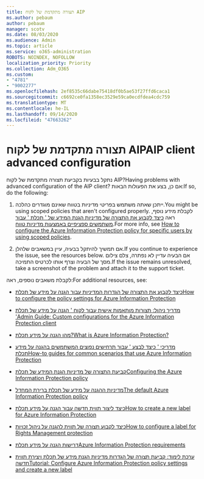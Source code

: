 ```yaml
---
title: תצורה מתקדמת של לקוח AIP
ms.author: pebaum
author: pebaum
manager: scotv
ms.date: 08/03/2020
ms.audience: Admin
ms.topic: article
ms.service: o365-administration
ROBOTS: NOINDEX, NOFOLLOW
localization_priority: Priority
ms.collection: Adm_O365
ms.custom:
- "4781"
- "9002277"
ms.openlocfilehash: 2ef8535c66dabe75418df0b5ae53f27ffd6caca1
ms.sourcegitcommit: c6692ce0fa1358ec3529e59ca0ecdfdea4cdc759
ms.translationtype: MT
ms.contentlocale: he-IL
ms.lasthandoff: 09/14/2020
ms.locfileid: "47663262"
---
```

# <a name="aip-client-advanced-configuration"></a><span data-ttu-id="6eb15-102">תצורה מתקדמת של לקוח AIP</span><span class="sxs-lookup"><span data-stu-id="6eb15-102">AIP client advanced configuration</span></span>

<span data-ttu-id="6eb15-103">נתקל בבעיות בקביעת תצורה מתקדמת של לקוח AIP?</span><span class="sxs-lookup"><span data-stu-id="6eb15-103">Having problems with advanced configuration of the AIP client?</span></span> <span data-ttu-id="6eb15-104">אם כן, בצע את הפעולות הבאות:</span><span class="sxs-lookup"><span data-stu-id="6eb15-104">If so, do the following:</span></span>

1. <span data-ttu-id="6eb15-105">ייתכן שאתה משתמש בפריטי מדיניות בטווח שאינם מוגדרים כהלכה.</span><span class="sxs-lookup"><span data-stu-id="6eb15-105">You might be using scoped policies that aren't configured properly.</span></span> <span data-ttu-id="6eb15-106">לקבלת מידע נוסף, ראה [כיצד לקבוע את התצורה של מדיניות הגנת המידע של ' תכלת ' עבור משתמשים ספציפיים באמצעות מדיניות טווח](https://docs.microsoft.com/azure/information-protection/configure-policy-scope).</span><span class="sxs-lookup"><span data-stu-id="6eb15-106">For more info, see [How to configure the Azure Information Protection policy for specific users by using scoped policies](https://docs.microsoft.com/azure/information-protection/configure-policy-scope).</span></span>

2. <span data-ttu-id="6eb15-107">אם תמשיך להיתקל בבעיה, עיין במשאבים שלהלן.</span><span class="sxs-lookup"><span data-stu-id="6eb15-107">If you continue to experience the issue, see the resources below.</span></span> <span data-ttu-id="6eb15-108">אם הבעיה עדיין לא נפתרה, צלם צילום מסך של הבעיה וצרף אותו לכרטיס התמיכה.</span><span class="sxs-lookup"><span data-stu-id="6eb15-108">If the issue remains unresolved,  take a screenshot of the problem and attach it to the support ticket.</span></span>

<span data-ttu-id="6eb15-109">לקבלת משאבים נוספים, ראה:</span><span class="sxs-lookup"><span data-stu-id="6eb15-109">For additional resources, see:</span></span>

- [<span data-ttu-id="6eb15-110">כיצד לקבוע את התצורה של הגדרות המדיניות עבור הגנה על מידע של תכלת</span><span class="sxs-lookup"><span data-stu-id="6eb15-110">How to configure the policy settings for Azure Information Protection</span></span>](https://docs.microsoft.com/azure/information-protection/configure-policy-settings)  
    
- [<span data-ttu-id="6eb15-111">מדריך ניהול: תצורות מותאמות אישית עבור לקוח ' הגנה על מידע של תכלת '</span><span class="sxs-lookup"><span data-stu-id="6eb15-111">Admin Guide: Custom configurations for the Azure Information Protection client</span></span>](https://docs.microsoft.com/azure/information-protection/rms-client/client-admin-guide-customizations)  
    
- [<span data-ttu-id="6eb15-112">מהו הגנה על מידע תכלת?</span><span class="sxs-lookup"><span data-stu-id="6eb15-112">What is Azure Information Protection?</span></span>](https://docs.microsoft.com/azure/information-protection/what-is-information-protection)  
    
- [<span data-ttu-id="6eb15-113">מדריכי ' כיצד לבצע ' עבור תרחישים נפוצים המשתמשים בהגנה על מידע תכלת</span><span class="sxs-lookup"><span data-stu-id="6eb15-113">How-to guides for common scenarios that use Azure Information Protection</span></span>](https://docs.microsoft.com/azure/information-protection/how-to-guides)  
    
- [<span data-ttu-id="6eb15-114">קביעת התצורה של מדיניות הגנת המידע של תכלת</span><span class="sxs-lookup"><span data-stu-id="6eb15-114">Configuring the Azure Information Protection policy</span></span>](https://docs.microsoft.com/azure/information-protection/deploy-use/configure-policy)  
    
- [<span data-ttu-id="6eb15-115">מדיניות ההגנה על מידע של תכלת ברירת המחדל</span><span class="sxs-lookup"><span data-stu-id="6eb15-115">The default Azure Information Protection policy</span></span>](https://docs.microsoft.com/azure/information-protection/deploy-use/configure-policy-default)  
    
- [<span data-ttu-id="6eb15-116">כיצד ליצור תווית חדשה עבור הגנה על מידע תכלת</span><span class="sxs-lookup"><span data-stu-id="6eb15-116">How to create a new label for Azure Information Protection</span></span>](https://docs.microsoft.com/azure/information-protection/deploy-use/configure-policy-new-label)  
    
- [<span data-ttu-id="6eb15-117">כיצד לקבוע תצורה של תווית להגנה על ניהול זכויות</span><span class="sxs-lookup"><span data-stu-id="6eb15-117">How to configure a label for Rights Management protection</span></span>](https://docs.microsoft.com/azure/information-protection/deploy-use/configure-policy-protection)  
    
- [<span data-ttu-id="6eb15-118">דרישות הגנה על מידע תכלת</span><span class="sxs-lookup"><span data-stu-id="6eb15-118">Azure Information Protection requirements</span></span>](https://docs.microsoft.com/azure/information-protection/get-started/requirements)

- [<span data-ttu-id="6eb15-119">ערכת לימוד: קביעת תצורה של הגדרות מדיניות הגנת מידע של תכלת ויצירת תווית חדשה</span><span class="sxs-lookup"><span data-stu-id="6eb15-119">Tutorial: Configure Azure Information Protection policy settings and create a new label</span></span>](https://docs.microsoft.com/azure/information-protection/get-started/infoprotect-quick-start-tutorial)
